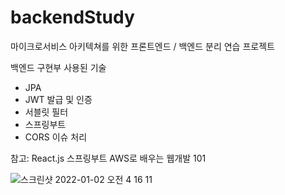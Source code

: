 # backendStudy

마이크로서비스 아키텍쳐를 위한 프론트엔드 / 백엔드 분리 연습 프로젝트

백엔드 구현부
사용된 기술
- JPA
- JWT 발급 및 인증
- 서블릿 필터
- 스프링부트
- CORS 이슈 처리

참고: React.js 스프링부트 AWS로 배우는 웹개발 101 

![스크린샷 2022-01-02 오전 4 16 11](https://user-images.githubusercontent.com/40047335/147858457-e94eae7d-9c5e-4809-b06f-09257b821fbd.png)



